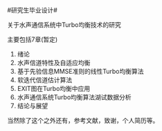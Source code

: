 #研究生毕业设计#

关于水声通信系统中Turbo均衡技术的研究

主要包括7章(暂定)

1. 绪论
2. 水声信道特性及自适应均衡
3. 基于先验信息MMSE准则的线性Turbo均衡算法
4. 软迭代信道估计算法
5. EXIT图在Turbo均衡中应用
6. 水声通信系统Turbo均衡算法湖试数据分析
7. 结论与展望

当然除了这个之外还有，参考文献，致谢，个人简历等。